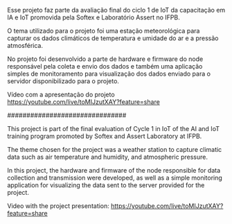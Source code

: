 Esse projeto faz parte da avaliação final do ciclo 1 de IoT da capacitação em IA e IoT promovida pela Softex e Laboratório Assert no IFPB.

O tema utilizado para o projeto foi uma estação meteorológica para capturar os dados climáticos de temperatura e umidade do ar e a pressão atmosférica.

No projeto foi desenvolvido a parte de hardware e firmware do node responsável pela coleta e envio dos dados e também uma aplicação simples de monitoramento para visualização dos dados enviado para o servidor disponibilizado para o projeto.

Vídeo com a apresentação do projeto <https://youtube.com/live/toMIJzutXAY?feature=share>

###############################

This project is part of the final evaluation of Cycle 1 in IoT of the AI and IoT training program promoted by Softex and Assert Laboratory at IFPB.

The theme chosen for the project was a weather station to capture climatic data such as air temperature and humidity, and atmospheric pressure.

In this project, the hardware and firmware of the node responsible for data collection and transmission were developed, as well as a simple monitoring application for visualizing the data sent to the server provided for the project.

Video with the project presentation: <https://youtube.com/live/toMIJzutXAY?feature=share>
